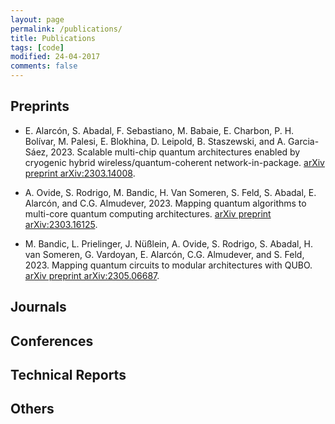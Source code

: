 ```yaml
---
layout: page
permalink: /publications/
title: Publications
tags: [code]
modified: 24-04-2017
comments: false
---
```



## Preprints

+ E. Alarcón, S. Abadal, F. Sebastiano, M. Babaie, E. Charbon, P. H. Bolívar, M. Palesi, E. Blokhina, D. Leipold, B. Staszewski, and A. Garcia-Sáez, 2023. Scalable multi-chip quantum architectures enabled by cryogenic hybrid wireless/quantum-coherent network-in-package. [arXiv preprint arXiv:2303.14008](https://arxiv.org/abs/2303.14008).
  
+ A. Ovide, S. Rodrigo, M. Bandic, H. Van Someren, S. Feld, S. Abadal, E. Alarcón, and C.G. Almudever, 2023. Mapping quantum algorithms to multi-core quantum computing architectures. [arXiv preprint arXiv:2303.16125](https://arxiv.org/abs/2303.16125).
  
+ M. Bandic, L. Prielinger, J. Nüßlein, A. Ovide, S. Rodrigo, S. Abadal, H. van Someren, G. Vardoyan, E. Alarcón, C.G. Almudever, and S. Feld, 2023. Mapping quantum circuits to modular architectures with QUBO. [arXiv preprint arXiv:2305.06687](https://arxiv.org/abs/2305.06687).

## Journals
 
## Conferences


## Technical Reports


## Others














